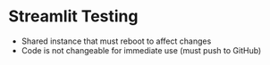# Streamlit Testing

- Shared instance that must reboot to affect changes
- Code is not changeable for immediate use (must push to GitHub)
